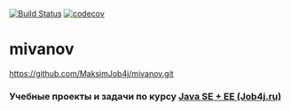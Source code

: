[![Build Status](https://travis-ci.org/MaksimJob4j/mivanov.svg?branch=master)](https://travis-ci.org/MaksimJob4j/mivanov)
[![codecov](https://codecov.io/gh/MaksimJob4j/mivanov/branch/master/graph/badge.svg)](https://codecov.io/gh/MaksimJob4j/mivanov)
# mivanov
https://github.com/MaksimJob4j/mivanov.git
### Учебные проекты и задачи по курсу  [Java SE + EE (Job4j.ru)](http://job4j.ru/courses/java_with_zero_to_job.html)  
